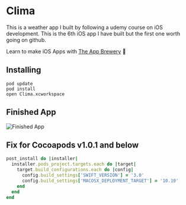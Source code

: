 # Clima
This is a weather app I built by following a udemy course on iOS development. This is the 6th iOS app I have built but the first one worth going on github.

Learn to make iOS Apps with [The App Brewery](https://www.appbrewery.co) 📱

## Installing
```
pod update
pod install
open Clima.xcworkspace
```

## Finished App
![Finished App](https://github.com/londonappbrewery/Images/blob/master/Clima.gif)

## Fix for Cocoapods v1.0.1 and below

```ruby
post_install do |installer|
  installer.pods_project.targets.each do |target|
    target.build_configurations.each do |config|
      config.build_settings['SWIFT_VERSION'] = '3.0'
      config.build_settings['MACOSX_DEPLOYMENT_TARGET'] = '10.10'
    end
  end
end
```

